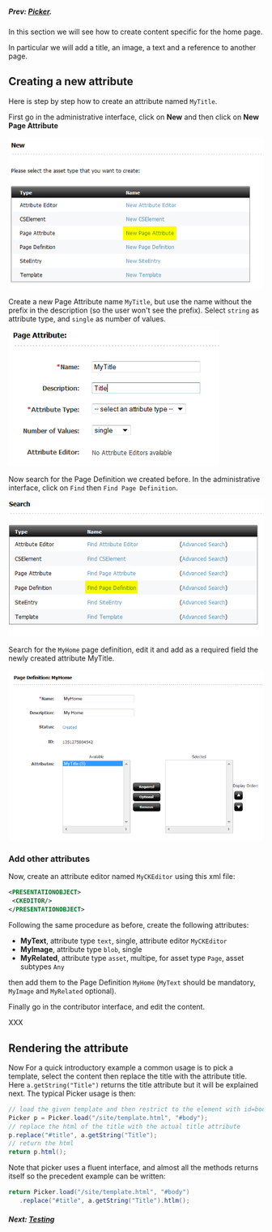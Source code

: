 ##### Prev:  [Picker](Picker.md).

In this section we will see how to create content specific for the home page.

In particular we will add a title, an image, a text and a reference to another page.

## Creating a new attribute

Here is step by step how to create an attribute named `MyTitle`.

First go in the administrative interface, click on **New** and then click on **New Page Attribute**

![New Page Attribute](../img/snap4806.png)

Create a new Page Attribute name `MyTitle`, but use the name without the prefix in the description (so the user won't see the prefix). Select `string` as attribute type, and `single` as number of values.

![New Page Attribute ](../img/snap4829.png)

Now search for the Page Definition we created before. In the administrative interface, click on `Find` then `Find Page Definition`.

![Find Page Definition](../img/snap6558.png)

Search for the `MyHome` page definition, edit it and add as a required field the newly created attribute MyTitle.

![Add attribute](../img/snap7313.png)


### Add other attributes

Now, create an attribute editor named `MyCKEditor` using this xml file:

```xml
<PRESENTATIONOBJECT>
 <CKEDITOR/>
</PRESENTATIONOBJECT>
```

Following the same procedure as before, create the following attributes:

- **MyText**, attribute type `text`, single, attribute editor `MyCKEditor`
- **MyImage**, attribute type `blob`, single
- **MyRelated**, attribute type `asset`, multipe, for asset type `Page`, asset subtypes `Any`

then add them to the Page Definition `MyHome` (`MyText` should be mandatory, `MyImage` and `MyRelated` optional).

Finally go in the contributor interface, and edit the content.

XXX

## Rendering the attribute

Now 
For a quick introductory example a common usage is to pick a template, select the content then replace the title with the attribute title. Here `a.getString("Title")` returns the title attribute but it will be explained next. The typical Picker usage is then:

```java
// load the given template and then restrict to the element with id=body
Picker p = Picker.load("/site/template.html", "#body");
// replace the html of the title with the actual title attribute
p.replace("#title", a.getString("Title");
// return the html
return p.html();
```

Note that picker uses a fluent interface, and almost all the methods returns itself so the precedent example can be written:

```java
return Picker.load("/site/template.html", "#body")
   .replace("#title", a.getString("Title").htlm();
```



##### Next:  [Testing](Testing.md)





